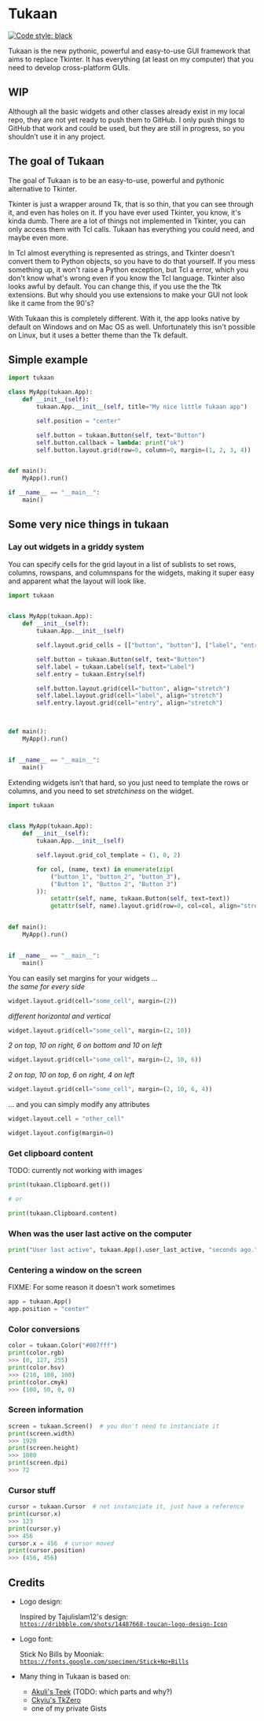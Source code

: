 # Tukaan

[![Code style: black](https://img.shields.io/badge/code%20style-black-1c1c1c.svg)](https://github.com/psf/black)

Tukaan is the new pythonic, powerful and easy-to-use GUI framework that aims to replace Tkinter.
It has everything (at least on my computer) that you need to develop cross-platform GUIs.


## WIP
Although all the basic widgets and other classes already exist in my local repo, they are not yet ready to push them to GitHub.
I only push things to GitHub that work and could be used, but they are still in progress, so you shouldn’t use it in any project.


## The goal of Tukaan
The goal of Tukaan is to be an easy-to-use, powerful and pythonic alternative to Tkinter.

Tkinter is just a wrapper around Tk, that is so thin, that you can see through it, and even has holes on it. If you have ever used Tkinter, you know, it's kinda dumb. There are a lot of things not implemented in Tkinter, you can only access them with Tcl calls. Tukaan has everything you could need, and maybe even more.

In Tcl almost everything is represented as strings, and Tkinter doesn't convert them to Python objects, so you have to do that yourself. If you mess something up, it won't raise a Python exception, but Tcl a error, which you don't know what's wrong even if you know the Tcl language.
Tkinter also looks awful by default. You can change this, if you use the the Ttk extensions. But why should you use extensions to make your GUI not look like it came from the 90's?

With Tukaan this is completely different. With it, the app looks native by default on Windows and on Mac OS as well. Unfortunately this isn't possible on Linux, but it uses a better theme than the Tk default.


## Simple example

```python
import tukaan

class MyApp(tukaan.App):
    def __init__(self):
        tukaan.App.__init__(self, title="My nice little Tukaan app")

        self.position = "center"

        self.button = tukaan.Button(self, text="Button")
        self.button.callback = lambda: print("ok")
        self.button.layout.grid(row=0, column=0, margin=(1, 2, 3, 4))


def main():
    MyApp().run()

if __name__ == "__main__":
    main() 
```

## Some very nice things in tukaan

### Lay out widgets in a griddy system
You can specify cells for the grid layout in a list of sublists to set rows, columns, rowspans, and columnspans for the widgets, making it super easy and apparent what the layout will look like. 
```python
import tukaan


class MyApp(tukaan.App):
    def __init__(self):
        tukaan.App.__init__(self)

        self.layout.grid_cells = [["button", "button"], ["label", "entry"]]

        self.button = tukaan.Button(self, text="Button")
        self.label = tukaan.Label(self, text="Label")
        self.entry = tukaan.Entry(self)

        self.button.layout.grid(cell="button", align="stretch")
        self.label.layout.grid(cell="label", align="stretch")
        self.entry.layout.grid(cell="entry", align="stretch")
        


def main():
    MyApp().run()


if __name__ == "__main__":
    main()
```
Extending widgets isn’t that hard, so you just need to template the rows or columns, and you need to set *stretchiness* on the widget.
```python
import tukaan


class MyApp(tukaan.App):
    def __init__(self):
        tukaan.App.__init__(self)

        self.layout.grid_col_template = (1, 0, 2)

        for col, (name, text) in enumerate(zip(
            ("button_1", "button_2", "button_3"),
            ("Button 1", "Button 2", "Button 3")
        )):
            setattr(self, name, tukaan.Button(self, text=text))
            getattr(self, name).layout.grid(row=0, col=col, align="stretch")


def main():
    MyApp().run()


if __name__ == "__main__":
    main()
```

You can easily set margins for your widgets ...\
*the same for every side*
```python
widget.layout.grid(cell="some_cell", margin=(2))
```
*different horizontal and vertical*
```python
widget.layout.grid(cell="some_cell", margin=(2, 10))
```
*2 on top, 10 on right, 6 on bottom and 10 on left*
```python
widget.layout.grid(cell="some_cell", margin=(2, 10, 6))
```
*2 on top, 10 on top, 6 on right, 4 on left*
```python
widget.layout.grid(cell="some_cell", margin=(2, 10, 6, 4))
```
... and you can simply modify any attributes
```python
widget.layout.cell = "other_cell"
```
```python
widget.layout.config(margin=0)
```

### Get clipboard content
TODO: currently not working with images
```python
print(tukaan.Clipboard.get())

# or

print(tukaan.Clipboard.content)
```

### When was the user last active on the computer
```python
print("User last active", tukaan.App().user_last_active, "seconds ago.")
```

### Centering a window on the screen
FIXME: For some reason it doesn't work sometimes

```python
app = tukaan.App()
app.position = "center"
```

### Color conversions
```python
color = tukaan.Color("#007fff")
print(color.rgb)
>>> (0, 127, 255)
print(color.hsv)
>>> (210, 100, 100)
print(color.cmyk)
>>> (100, 50, 0, 0)
```

### Screen information
```python
screen = tukaan.Screen()  # you don't need to instanciate it
print(screen.width)
>>> 1920
print(screen.height)
>>> 1080
print(screen.dpi)
>>> 72
```

### Cursor stuff
```python
cursor = tukaan.Cursor  # not instanciate it, just have a reference
print(cursor.x)
>>> 123
print(cursor.y)
>>> 456
cursor.x = 456  # cursor moved
print(cursor.position)
>>> (456, 456)
```



## Credits
- Logo design:

    Inspired by Tajulislam12's design: [`https://dribbble.com/shots/14487668-toucan-logo-design-Icon`](https://dribbble.com/shots/14487668-toucan-logo-design-Icon)

- Logo font:

    Stick No Bills by Mooniak: [`https://fonts.google.com/specimen/Stick+No+Bills`](https://fonts.google.com/specimen/Stick+No+Bills)

- Many thing in Tukaan is based on:

  - [Akuli's Teek](https://github.com/Akuli/teek) (TODO: which parts and why?)
  - [Ckyiu's TkZero](https://github.com/UnsignedArduino/TkZero)
  - one of my private Gists
